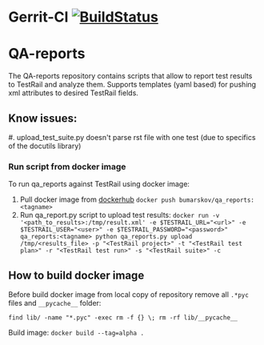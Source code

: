 # Gerrit-CI [![BuildStatus](https://travis-ci.com/ibumarskov/qa_reports.svg?branch=master)](https://travis-ci.com/ibumarskov/qa_reports)

# QA-reports
The QA-reports repository contains scripts that allow to report test results to TestRail and analyze them.
Supports templates (yaml based) for pushing xml attributes to desired TestRail fields.

## Know issues:
#. upload_test_suite.py doesn't parse rst file with one test (due to specifics of the docutils library)

### Run script from docker image
To run qa_reports against TestRail using docker image:
1. Pull docker image from [dockerhub](https://hub.docker.com/r/bumarskov/qa_reports)
`docker push bumarskov/qa_reports:<tagname>`
2. Run qa_report.py script to upload test results:
`docker run -v '<path_to_results>:/tmp/result.xml' -e $TESTRAIL_URL="<url>" -e $TESTRAIL_USER="<user>" -e $TESTRAIL_PASSWORD="<password>" qa_reports:<tagname> python qa_reports.py upload /tmp/<results_file> -p "<TestRail project>" -t "<TestRail test plan>" -r "<TestRail test run>" -s "<TestRail suite>" -c`

## How to build docker image
Before build docker image from local copy of repository remove all `.*pyc` files and `__pycache__` folder:

`find lib/ -name "*.pyc" -exec rm -f {} \;
rm -rf lib/__pycache__`

Build image:
`docker build --tag=alpha .`
